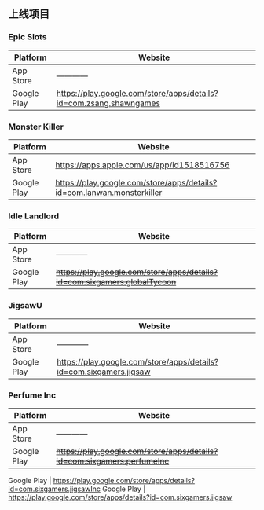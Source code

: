 ## 上线项目


### Epic Slots
Platform      |  Website
------------- | -------------
App Store     |  ————
Google Play   | https://play.google.com/store/apps/details?id=com.zsang.shawngames



### Monster Killer

Platform      | Website
------------- | -------------
App Store     |  https://apps.apple.com/us/app/id1518516756
Google Play   |  https://play.google.com/store/apps/details?id=com.lanwan.monsterkiller


### Idle Landlord

Platform      | Website
------------- | -------------
App Store     |  ————
Google Play   |  ~~https://play.google.com/store/apps/details?id=com.sixgamers.globalTycoon~~



### JigsawU

Platform      | Website
------------- | -------------
App Store     |  ————
Google Play   | https://play.google.com/store/apps/details?id=com.sixgamers.jigsaw


### Perfume Inc

Platform      | Website
------------- | -------------
App Store     |  ————
Google Play   | ~~https://play.google.com/store/apps/details?id=com.sixgamers.perfumeInc~~

Google Play   | https://play.google.com/store/apps/details?id=com.sixgamers.jigsawInc
Google Play   | https://play.google.com/store/apps/details?id=com.sixgamers.jigsaw

